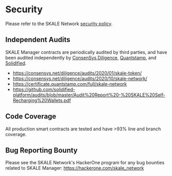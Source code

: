 <!-- SPDX-License-Identifier: (AGPL-3.0-only OR CC-BY-4.0) -->

# Security

Please refer to the SKALE Network [security policy](https://skale.network/security).

## Independent Audits

SKALE Manager contracts are periodically audited by third parties, and have been audited independently by [ConsenSys Diligence](https://diligence.consensys.net/), [Quantstamp](https://www.quantstamp.com), and [Solidified](https://www.solidified.io/).

-   <https://consensys.net/diligence/audits/2020/01/skale-token/>
-   <https://consensys.net/diligence/audits/2020/10/skale-network/>
-   <https://certificate.quantstamp.com/full/skale-network>
-   <https://github.com/solidified-platform/audits/blob/master/Audit%20Report%20-%20SKALE%20Self-Recharging%20Wallets.pdf>

## Code Coverage

All production smart contracts are tested and have >93% line and branch coverage.

## Bug Reporting Bounty

Please see the SKALE Network's HackerOne program for any bug bounties related to SKALE Manager: <https://hackerone.com/skale_network>
